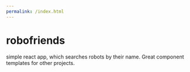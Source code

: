 ```yaml
---
permalink: /index.html
---
```


# robofriends

simple react app, which searches robots by their name. Great component templates for other projects.
